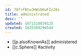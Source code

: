 ```yaml
---
id: 78frFBtwJHWi6KwFZs26s
title: administrated
desc: ''
updated: 1671318839125
created: 1635369296544
---
```





- [[p.alsoKnownAs]] administered
- [[c.Sphere]] #activity

